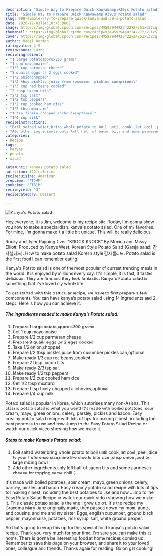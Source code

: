 ```yaml
---
description: "Simple Way to Prepare Quick Kanya&amp;#39;s Potato salad"
title: "Simple Way to Prepare Quick Kanya&amp;#39;s Potato salad"
slug: 999-simple-way-to-prepare-quick-kanya-and-39-s-potato-salad
date: 2020-12-01T14:10:45.860Z
image: https://img-global.cpcdn.com/recipes/4959794492342272/751x532cq70/kanyas-potato-salad-recipe-main-photo.jpg
thumbnail: https://img-global.cpcdn.com/recipes/4959794492342272/751x532cq70/kanyas-potato-salad-recipe-main-photo.jpg
cover: https://img-global.cpcdn.com/recipes/4959794492342272/751x532cq70/kanyas-potato-salad-recipe-main-photo.jpg
author: Mabel Horton
ratingvalue: 4.9
reviewcount: 18366
recipeingredient:
- "1 large potatoapprox200 grams"
- "1 cup mayonnaise"
- "1/2 cup parmesan cheese"
- "8 quails eggs or 2 eggs cooked"
- "1/2 onionchopped"
- "1/2 tbsp pickles juice from cucumber  pickles canoptional"
- "1/3 cup red beans cooked"
- "2 tbsp bacon bits"
- "2/3 tsp salt"
- "1/2 tsp peppers"
- "1/2 cup cooked ham dice"
- "1/2 tbsp muatard"
- "1 tsp finely chopped anchoviesoptional"
- "1/4 cup milk"
recipeinstructions:
- "Boil salted water,bring whole potato to boil until cook ,let cool ,peel, dice to your freference size,mine like dice to bite size ,chop onion ,add to large mixing bowl"
- "Add other ingredients only left half of bacon bits and some parmesan cheese  for topping,serve chill :)"
categories:
- Recipe
tags:
- kanyas
- potato
- salad

katakunci: kanyas potato salad 
nutrition: 122 calories
recipecuisine: American
preptime: "PT34M"
cooktime: "PT31M"
recipeyield: "3"
recipecategory: Dessert

---
```



![Kanya&#39;s Potato salad](https://img-global.cpcdn.com/recipes/4959794492342272/751x532cq70/kanyas-potato-salad-recipe-main-photo.jpg)

Hey everyone, it is Jim, welcome to my recipe site. Today, I'm gonna show you how to make a special dish, kanya&#39;s potato salad. One of my favorites. For mine, I'm gonna make it a little bit unique. This will be really delicious.

Rocky and Tyler Rapping Over &#34;KNOCK KNOCK&#34; By Monica and Missy Elliott: Produced by Kanye West. Korean Style Potato Salad (Gamja salad: 감자샐러드). How to make potato salad Korean style 감자샐러드. Potato salad is the first food I can remember eating.

Kanya&#39;s Potato salad is one of the most popular of current trending meals in the world. It is enjoyed by millions every day. It's simple, it is fast, it tastes delicious. They are fine and they look fantastic. Kanya&#39;s Potato salad is something that I've loved my whole life.


To get started with this particular recipe, we have to first prepare a few components. You can have kanya&#39;s potato salad using 14 ingredients and 2 steps. Here is how you can achieve it.

<!--inarticleads1-->

##### The ingredients needed to make Kanya&#39;s Potato salad:

1. Prepare 1 large potato,approx.200 grams
1. Get 1 cup mayonnaise
1. Prepare 1/2 cup parmesan cheese
1. Prepare 8 quails eggs ,or 2 eggs cooked
1. Take 1/2 onion,chopped
1. Prepare 1/2 tbsp pickles juice from cucumber  pickles can,optional
1. Make ready 1/3 cup red beans ,cooked
1. Prepare 2 tbsp bacon bits
1. Make ready 2/3 tsp salt
1. Make ready 1/2 tsp peppers
1. Prepare 1/2 cup cooked ham dice
1. Get 1/2 tbsp muatard
1. Prepare 1 tsp finely chopped anchovies,optional
1. Prepare 1/4 cup milk


Potato salad is popular in Korea, which surprises many non-Asians. This classic potato salad is what you want! It&#39;s made with boiled potatoes, sour cream, mayo, green onions, celery, parsley, pickles and bacon. Easy creamy potato salad recipe with lots of tips for making it best, including the best potatoes to use and how Jump to the Easy Potato Salad Recipe or watch our quick video showing how we make it. 

<!--inarticleads2-->

##### Steps to make Kanya&#39;s Potato salad:

1. Boil salted water,bring whole potato to boil until cook ,let cool ,peel, dice to your freference size,mine like dice to bite size ,chop onion ,add to large mixing bowl
1. Add other ingredients only left half of bacon bits and some parmesan cheese  for topping,serve chill :)


It&#39;s made with boiled potatoes, sour cream, mayo, green onions, celery, parsley, pickles and bacon. Easy creamy potato salad recipe with lots of tips for making it best, including the best potatoes to use and how Jump to the Easy Potato Salad Recipe or watch our quick video showing how we make it. This classic potato salad is the one I grew up on. It&#39;s the recipe my Grandma Mary Jane originally made, then passed down my mom, aunts, and cousins, and me and my sister. Eggs, english cucumber, ground black pepper, mayonnaise, potatoes, rice syrup, salt, white ground pepper. 

So that's going to wrap this up for this special food kanya&#39;s potato salad recipe. Thank you very much for your time. I'm sure you can make this at home. There is gonna be interesting food at home recipes coming up. Remember to save this page on your browser, and share it to your loved ones, colleague and friends. Thanks again for reading. Go on get cooking!
